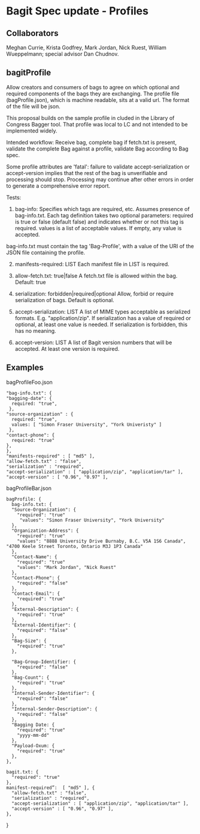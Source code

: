 Bagit Spec update - Profiles
===

Collaborators
---

Meghan Currie, Krista Godfrey, Mark Jordan, Nick Ruest, William Wueppelmann; special advisor Dan Chudnov.


bagitProfile
---

Allow creators and consumers of bags to agree on which optional and required components of the bags they are exchanging. The profile file (bagProfile.json), which is machine readable, sits at a valid url. The format of the file will be json.

This proposal builds on the sample profile in cluded in the Library of Congress Bagger tool. That profile was local to LC and not intended to be implemented widely. 

Intended workflow: Receive bag, complete bag if fetch.txt is present, validate the complete Bag against a profile, validate Bag according to Bag spec. 

Some profile attributes are 'fatal': failure to validate accept-serialization or accept-version implies that the rest of the bag is unverifiable and processing should stop. Processing may continue after other errors in order to generate a comprehensive error report.

Tests:

1. bag-info:
Specifies which tags are required, etc. Assumes presence of bag-info.txt. Each tag definition takes two optional parameters: required is true or false (default false) and indicates whether or not this tag is required. values is a list of acceptable values. If empty, any value is accepted.

bag-info.txt must contain the tag 'Bag-Profile', with a value of the URI of the JSON file containing the profile.

2. manifests-required: LIST
Each manifest file in LIST is required.

3. allow-fetch.txt: true|false
A fetch.txt file is allowed within the bag. Default: true

4. serialization: forbidden|required|optional
Allow, forbid or require serialization of bags. Default is optional.

5. accept-serialization: LIST
A list of MIME types acceptable as serialized formats. E.g. "application/zip". If serialization has a value of required or optional, at least one value is needed. If serialization is forbidden, this has no meaning.

6. accept-version: LIST
A list of Bagit version numbers that will be accepted. At least one version is required.


Examples
---

bagProfileFoo.json

    "bag-info.txt": {
    "bagging-date": {
      required: "true",
     },
    "source-organization" : {
      required: "true",
      values: [ "Simon Fraser University", "York Univeristy" ]
     },
    "contact-phone": {
      required: "true"
    },
    },
    "manifests-required" : [ "md5" ],
    "allow-fetch.txt" : "false",
    "serialization" : "required",
    "accept-serialization" : [ "application/zip", "application/tar" ],
    "accept-version" : [ "0.96", "0.97" ],


bagProfileBar.json

    bagProfile: {
      bag-info.txt: {
      "Source-Organization": {
        "required": "true"
         "values": "Simon Fraser University", "York University"
      },
      "Organization-Address": {
        "required": "true"
        "values": "8888 University Drive Burnaby, B.C. V5A 1S6 Canada", "4700 Keele Street Toronto, Ontario M3J 1P3 Canada"
      },
      "Contact-Name": {
        "required": "true"
        "values": "Mark Jordan", "Nick Ruest"
      },
      "Contact-Phone": {
        "required": "false"
      },
      "Contact-Email": {
        "required": "true"
      },
      "External-Description": {
        "required": "true"
      },
      "External-Identifier": {
        "required": "false"
      },
      "Bag-Size": {
        "required": "true"
      },
          
      "Bag-Group-Identifier: {
        "required": "false"
      },
      "Bag-Count": {
        "required": "true"
      },
      "Internal-Sender-Identifier": {
        "required": "false"
      },
      "Internal-Sender-Description": {
        "required": "false"
      },
      "Bagging Date: {
        "required": "true"
        "yyyy-mm-dd"
      },
      "Payload-Oxum: {
        "required": "true"
      },
    },
    
    bagit.txt: {
      "required": "true"
    },
    manifest-required”:  [ "md5" ], {
      "allow-fetch.txt" : "false",
      "serialization" : "required",
      "accept-serialization" : [ "application/zip", "application/tar" ],
      "accept-version" : [ "0.96", "0.97" ],
    },
  }
